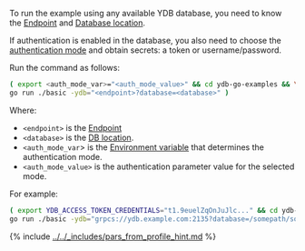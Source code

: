 To run the example using any available YDB database, you need to know the [Endpoint](../../../../../concepts/connect.md#endpoint) and [Database location](../../../../../concepts/connect.md#database).

If authentication is enabled in the database, you also need to choose the [authentication mode](../../../../../concepts/connect.md#auth-modes) and obtain secrets: a token or username/password.

Run the command as follows:

```bash
( export <auth_mode_var>="<auth_mode_value>" && cd ydb-go-examples && \
go run ./basic -ydb="<endpoint>?database=<database>" )
```

Where:

* `<endpoint>` is the [Endpoint](../../../../../concepts/connect.md#endpoint)
* `<database>` is the [DB location](../../../../../concepts/connect.md#database).
* `<auth_mode_var`> is the [Environment variable](../../../auth.md#env) that determines the authentication mode.
* `<auth_mode_value>` is the authentication parameter value for the selected mode.

For example:

```bash
( export YDB_ACCESS_TOKEN_CREDENTIALS="t1.9euelZqOnJuJlc..." && cd ydb-go-examples && \
go run ./basic -ydb="grpcs://ydb.example.com:2135?database=/somepath/somelocation" )
```

{% include [../../_includes/pars_from_profile_hint.md](../../_includes/pars_from_profile_hint.md) %}
